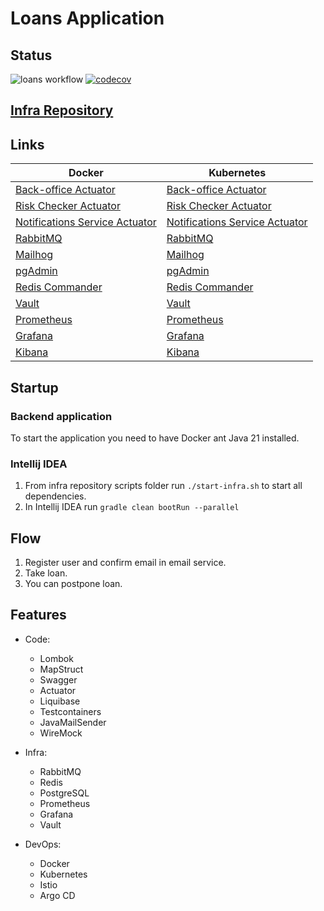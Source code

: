 # Loans Application

## Status

![loans workflow](https://github.com/osber1/loans/actions/workflows/docker-push.yml/badge.svg)
[![codecov](https://codecov.io/gh/osber1/loans/branch/master/graph/badge.svg?token=2KOECLUD4M)](https://codecov.io/gh/osber1/loans)

## [Infra Repository](https://github.com/osber1/loans-infra)

## Links

| Docker                                                           | Kubernetes                                                               |
|------------------------------------------------------------------|--------------------------------------------------------------------------|
| [Back-office Actuator](http://localhost:8080/actuator)           | [Back-office Actuator](http://back-office.osber.io/actuator)             |
| [Risk Checker Actuator](http://localhost:8081/actuator)          | [Risk Checker Actuator](http://risk.osber.io/actuator)                   |
| [Notifications Service Actuator](http://localhost:8082/actuator) | [Notifications Service Actuator](http://notifications.osber.io/actuator) |
| [RabbitMQ](http://localhost:15672)                               | [RabbitMQ](http://rabbitmq.osber.io)                                     |
| [Mailhog](http://localhost:8025)                                 | [Mailhog](http://mailhog.osber.io)                                       |
| [pgAdmin](http://localhost:5050)                                 | [pgAdmin](http://pgadmin.osber.io)                                       |
| [Redis Commander](http://localhost:5123)                         | [Redis Commander](http://redis.osber.io)                                 |
| [Vault](http://localhost:8200)                                   | [Vault](http://vault.osber.io)                                           |
| [Prometheus](http://localhost:9090)                              | [Prometheus](http://prometheus.osber.io)                                 |
| [Grafana](http://localhost:3000)                                 | [Grafana](http://grafana.osber.io)                                       |
| [Kibana](http://localhost:5601)                                  | [Kibana](http://kibana.osber.io)                                         |

## Startup

### Backend application

To start the application you need to have Docker ant Java 21 installed.

### Intellij IDEA

1) From infra repository scripts folder run `./start-infra.sh` to start all dependencies.
2) In Intellij IDEA run `gradle clean bootRun --parallel`

## Flow

1) Register user and confirm email in email service.
2) Take loan.
3) You can postpone loan.

## Features

- Code:
    * Lombok
    * MapStruct
    * Swagger
    * Actuator
    * Liquibase
    * Testcontainers
    * JavaMailSender
    * WireMock


- Infra:
    * RabbitMQ
    * Redis
    * PostgreSQL
    * Prometheus
    * Grafana
    * Vault


- DevOps:
    * Docker
    * Kubernetes
    * Istio
    * Argo CD
